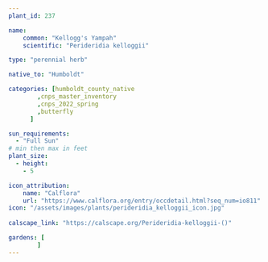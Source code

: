 ```yaml
---
plant_id: 237 

name: 
    common: "Kellogg's Yampah"  
    scientific: "Perideridia kelloggii"  

type: "perennial herb"

native_to: "Humboldt"

categories: [humboldt_county_native
        ,cnps_master_inventory
        ,cnps_2022_spring
        ,butterfly
      ]

sun_requirements:
  - "Full Sun"
# min then max in feet
plant_size:
  - height: 
    - 5 

icon_attribution: 
    name: "Calflora"
    url: "https://www.calflora.org/entry/occdetail.html?seq_num=io811"
icon: "/assets/images/plants/perideridia_kelloggii_icon.jpg"
 
calscape_link: "https://calscape.org/Perideridia-kelloggii-()"

gardens: [
        ]
---
```








